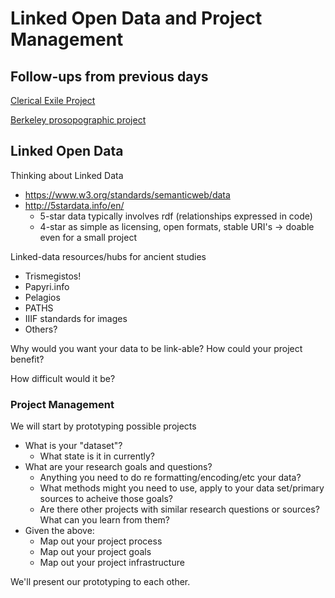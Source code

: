 # Linked Open Data and Project Management

## Follow-ups from previous days

[Clerical Exile Project](https://www.dhi.ac.uk/clericalexile/)

[Berkeley prosopographic project](http://berkeleyprosopography.org/)

## Linked Open Data

Thinking about Linked Data
* https://www.w3.org/standards/semanticweb/data
* http://5stardata.info/en/
  * 5-star data typically involves rdf (relationships expressed in code)
  * 4-star as simple as licensing, open formats, stable URI's -> doable even for a small project

Linked-data resources/hubs for ancient studies
  * Trismegistos!
  * Papyri.info
  * Pelagios
  * PATHS
  * IIIF standards for images
  * Others?

Why would you want your data to be link-able? How could your project benefit?

How difficult would it be?

### Project Management

We will start by prototyping possible projects
* What is your "dataset"?
  * What state is it in currently?
* What are your research goals and questions?
  * Anything you need to do re formatting/encoding/etc your data?
  * What methods might you need to use, apply to your data set/primary sources to acheive those goals?
  * Are there other projects with similar research questions or sources?  What can you learn from them?
* Given the above:
  * Map out your project process
  * Map out your project goals
  * Map out your project infrastructure
  
We'll present our prototyping to each other.

